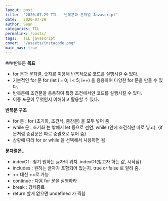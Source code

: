 ```yaml
---
layout: post
title:  "2020.07.29 TIL - 반복문과 문자열 Javascript"
date:   2020-07-29
author: Sean
categories: TIL
permalink: /posts/
tags:	TIL javascript
cover:  "/assets/instacode.png"
main_nav: true
---
```

###반복문
**목표**
- for 문과 문자열, 숫자를 이용해 반복적으로 코드를 실행시킬 수 있다.
- 기본적인 for 문 for (let i = 0; i < 5; i++) 을 응용하여 다양한 for 문을 만들 수 있다.
- 반복문에 조건문을 응용하여 특정 조건에서만 코드를 실행시킬 수 있다.
- 이중 포문이 무엇인지 이해하고 활용할 수 있다.

**반복문 구조**
- for 문 : for (초기화, 조건식, 증감문) 을 모두 넣어 줌
- while 문 : 초기화 는 밖에서 let 등으로 선언.
while (안에 조건식만 따로 넣고),
{if 문처럼 증감문은 따로 중괄호로 묶어 줌}
- 상황에 따라 for or while 을 선택해서 사용하면 됨

**문자열은..**
- indexOf : 찾기 원하는 글자의 위치.
indexOf(찾고자 하는 값, 시작점)
- includes : 원하는 글자가 포함되어 있는지. true or false 로 알려 줌.
- ++ 대신 +=로 가능
- continue : 다음 for 문을 실행하라
- break : 강제종료
- return 할게 없으면 undefined 가 찍힘